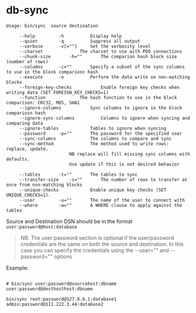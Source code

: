 db-sync
=======

~~~
Usage: bin/sync  source destination

	 --help			-h     		Display help
	 --quiet		-q     		Suppress all output
	 --verbose		-v[=""]		Set the verbosity level
	 --charset		  		The charset to use with PDO connections
	 --chunk-size		-h=""  		The comparion hash block size (number of rows)
	 --columns		-c=""  		Specify a subset of the sync columns to use in the block compariosn hash
	 --execute		-e     		Perform the data write on non-matching blocks
	 --foreign-key-checks	  		Enable foreign key checks when writing data (SET FOREIGN_KEY_CHECKS=1)
	 --function		  		The hash function to use in the block comparison: CRC32, MD5, SHA1
	 --ignore-columns	  		Sync columns to ignore in the block compariosn hash
	 --ignore-sync-columns	  		Columns to ignore when syncing and comparing data
	 --ignore-tables	  		Tables to ignore when syncing
	 --password		-p=""  		The password for the specified user
	 --sync-columns		  		The columns to compare and sync
	 --sync-method		  		The method used to write rows: replace, update. 
	 					NB replace will fill missing sync columns with defaults. 
	 					Use update if this is not desired behavior
	 					
	 --tables		-t=""  		The tables to sync
	 --transfer-size	-s=""  		The number of rows to transfer at once from non-matching blocks
	 --unique-checks	  		Enable unique key checks (SET UNIQUE_CHECKS=1).
	 --user			-u=""  		The name of the user to connect with
	 --where		-w=""  		A WHERE clause to apply against the tables
~~~

Source and Destination DSN should be in the format `user:password@host:database`
 > NB. The user:password section is optional if the user/password credentials are the same on both the source and destination. In this case you can specify the credentials using the --user="" and --password="" options

Example:

~~~~

# bin/sync user:password@sourcehost:dbname user:password@desthosthost:dbname

bin/sync root:password@127.0.0.1:database1  admin:password@111.222.3.44:database2

~~~~
